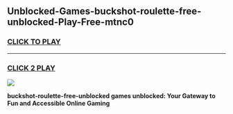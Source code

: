 
## Unblocked-Games-buckshot-roulette-free-unblocked-Play-Free-mtnc0
<h3>
<a href="https://premium76.site?title=buckshot-roulette-free-unblocked&ref=20M">CLICK TO PLAY</a></h3>
<hr>

<h3>
<a href="https://premium76.site?title=buckshot-roulette-free-unblocked&ref=20M">CLICK 2 PLAY</a>
  
</h3>

<a href="https://premium76.site?title=buckshot-roulette-free-unblocked&ref=19M"><img src="https://clearcache.store/games.png"></a>


**buckshot-roulette-free-unblocked games unblocked: Your Gateway to Fun and Accessible Online Gaming**
